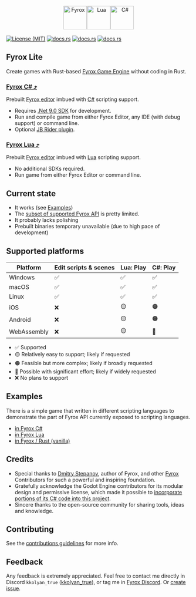 <p align="center">
  <a href="https://fyrox.rs/">
    <img src="https://github.com/FyroxEngine/Fyrox/blob/master/pics/logo.png?raw=true" width="64" height="64" alt="Fyrox"/>&#8203;
  </a>
  <a href="https://www.lua.org/about.html">
    <img src="http://www.rozek.de/Lua/Lua-Logo_128x128.png" width="64" height="64" alt="Lua" />&#8203;
  </a>
  <a href="https://learn.microsoft.com/en-us/dotnet/csharp/tour-of-csharp/overview">
    <img src="https://github.com/dotnet/vscode-csharp/blob/main/images/csharpIcon.png?raw=true" width="64" height="64" alt="C#" />&#8203;
  </a>
</p>

[![License (MIT)](https://img.shields.io/badge/license-MIT-blue)](https://github.com/kkolyan/fyrox_lite/blob/master/LICENSE)
[![docs.rs](https://img.shields.io/badge/docs%3A%20C%23-website-blue)](https://kkolyan.github.io/fyrox_lite/fyrox_cs/index.html)
[![docs.rs](https://img.shields.io/badge/docs%3A%20Lua-website-blue)](https://kkolyan.github.io/fyrox_lite/fyrox_lua/index.html)
[![docs.rs](https://img.shields.io/badge/JetBrains%20Marketplace-website-blue)](https://plugins.jetbrains.com/plugin/27613-fyroxlite?noRedirect=true)

## Fyrox Lite

Create games with Rust-based [Fyrox Game Engine](https://fyrox.rs) without coding in Rust.

### [Fyrox C# ⤴](https://kkolyan.github.io/fyrox_lite/fyrox_cs/index.html)

Prebuilt [Fyrox editor](https://fyrox-book.github.io/beginning/editor_overview.html) imbued
with [C#](https://learnxinyminutes.com/csharp/) scripting support.

* Requires [.Net 9.0 SDK](https://dotnet.microsoft.com/en-us/download/dotnet)
  for development.
* Run and compile game from either Fyrox Editor, any IDE (with debug support) or command line.
* Optional [JB Rider plugin](https://plugins.jetbrains.com/plugin/27613-fyroxlite?noRedirect=true).

### [Fyrox Lua ⤴](https://kkolyan.github.io/fyrox_lite/fyrox_lua/index.html)

Prebuilt [Fyrox editor](https://fyrox-book.github.io/beginning/editor_overview.html) imbued
with [Lua](https://learnxinyminutes.com/lua/) scripting support.

* No additional SDKs required.
* Run game from either Fyrox Editor or command line.

## Current state

* It works (see [Examples](#examples))
* The [subset of supported Fyrox API](https://kkolyan.github.io/fyrox_lite/fyrox_cs/scripting_api.html) is pretty
  limited.
* It probably lacks polishing
* Prebuilt binaries temporary unavailable (due to high pace of development)

## Supported platforms

| Platform    | Edit scripts & scenes | Lua: Play | C#: Play |
|-------------|-----------------------|-----------|----------|
| Windows     | ✅                     | ✅         | ✅        |
| macOS       | ✅                     | ✅         | ✅        |
| Linux       | ✅                     | ✅         | ✅        |
| iOS         | ❌                     | 🟡        | 🟠       |
| Android     | ❌                     | 🟡        | 🟠       |
| WebAssembly | ❌                     | 🟡        | 🔴       |

* ✅ Supported
* 🟡 Relatively easy to support; likely if requested
* 🟠 Feasible but more complex; likely if broadly requested
* 🔴 Possible with significant effort; likely if widely requested
* ❌ No plans to support

## Examples

There is a simple game that written in different scripting languages to demonstrate the part of Fyrox API currently
exposed to scripting languages.

* [in Fyrox C#](https://github.com/kkolyan/fyrox_lite/blob/main/showcase/guards_cs)
* [in Fyrox Lua](https://github.com/kkolyan/fyrox_lite/blob/main/showcase/guards_lua)
* [in Fyrox / Rust (vanilla)](https://github.com/kkolyan/fyrox_lite/blob/main/showcase/guards_vanilla)

## Credits

* Special thanks to [Dmitry Stepanov](https://github.com/mrDIMAS), author of Fyrox, and
  other [Fyrox](https://github.com/FyroxEngine/Fyrox/) Contributors for such a powerful and inspiring foundation.
* Gratefully acknowledge the Godot Engine contributors for its modular design and permissive license, which made it
  possible
  to [incorporate portions of its C# code into this project](https://github.com/kkolyan/fyrox_lite/tree/main/langs/cs/fyrox-lite-sln/fyrox_lite_cs_netcore/src/FromGodot).
* Sincere thanks to the open-source community for sharing tools, ideas and knowledge.

## Contributing

See the [contributions guidelines](https://github.com/kkolyan/fyrox_lite/blob/main/CONTRIBUTING.md) for more info.

## Feedback

Any feedback is extremely appreciated.
Feel free to contact me directly in Discord
`kkolyan_true` ([kkolyan_true](https://discord.com/users/333644000302989314)), or
tag me in [Fyrox Discord](https://discord.gg/xENF5Uh).
Or [create issue](https://github.com/kkolyan/fyrox_lite/issues/new).
